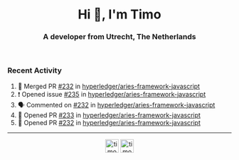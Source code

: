<h1 align="center">Hi 👋, I'm Timo</h1>
<h3 align="center">A developer from Utrecht, The Netherlands</h3>
<br/>
<!-- https://github.com/rahuldkjain/github-profile-readme-generator --!>

<!--  <p align="left"><img src="https://github-readme-stats.vercel.app/api?username=timoglastra&show_icons=true&count_private=true&" alt="timoglastra" /></p> --!>

<!--
Github language stats
<p align="left"><img src="https://github-readme-stats.vercel.app/api/top-langs/?username=timoglastra&layout=compact" alt="timoglastra" /><p>
-->

<!-- Codestats language stats -->
<!-- <p align="left"><img src="https://codestats-readme.vercel.app/api/top-langs/?username=timoglastra&layout=compact&language_count=12" alt="timoglastra" /><p>    --!>
  
<h3>Recent Activity</h3>

<!--START_SECTION:activity-->
1. 🎉 Merged PR [#232](https://github.com/hyperledger/aries-framework-javascript/pull/232) in [hyperledger/aries-framework-javascript](https://github.com/hyperledger/aries-framework-javascript)
2. ❗️ Opened issue [#235](https://github.com/hyperledger/aries-framework-javascript/issues/235) in [hyperledger/aries-framework-javascript](https://github.com/hyperledger/aries-framework-javascript)
3. 🗣 Commented on [#232](https://github.com/hyperledger/aries-framework-javascript/issues/232) in [hyperledger/aries-framework-javascript](https://github.com/hyperledger/aries-framework-javascript)
4. 💪 Opened PR [#233](https://github.com/hyperledger/aries-framework-javascript/pull/233) in [hyperledger/aries-framework-javascript](https://github.com/hyperledger/aries-framework-javascript)
5. 💪 Opened PR [#232](https://github.com/hyperledger/aries-framework-javascript/pull/232) in [hyperledger/aries-framework-javascript](https://github.com/hyperledger/aries-framework-javascript)
<!--END_SECTION:activity-->

---

<p align="center">
<a href="https://twitter.com/timoglastra" target="blank"><img align="center" src="https://cdn.jsdelivr.net/npm/simple-icons@3.0.1/icons/twitter.svg" alt="timoglastra" height="30" width="30" /></a>
<a href="https://linkedin.com/in/timoglastra" target="blank"><img align="center" src="https://cdn.jsdelivr.net/npm/simple-icons@3.0.1/icons/linkedin.svg" alt="timoglastra" height="30" width="30" /></a>
</p>



